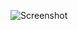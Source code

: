 ![Screenshot](https://raw.githubusercontent.com/Cryakl/Ultimate-RAT-Collection/refs/heads/main/Frenzy/Frenzy%201.01/Screenshot.png)
